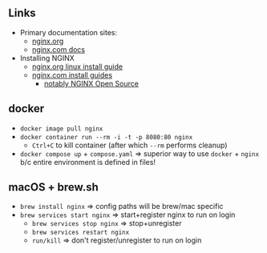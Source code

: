 ## Links

- Primary documentation sites:
    - [nginx.org](https://nginx.org/en/docs)
    - [nginx.com docs](https://docs.nginx.com/nginx)
- Installing NGINX
    - [nginx.org linux install guide](https://nginx.org/en/linux_packages.html)
    - [nginx.com install guides](https://docs.nginx.com/nginx/admin-guide/installing-nginx/)
        - [notably NGINX Open Source](https://docs.nginx.com/nginx/admin-guide/installing-nginx/installing-nginx-open-source)

## docker

- `docker image pull nginx`
- `docker container run --rm -i -t -p 8080:80 nginx`
    - `Ctrl+C` to kill container (after which `--rm` performs cleanup)
- `docker compose up` + `compose.yaml` => superior way to use `docker` + `nginx` b/c entire environment is defined in files!

## macOS + brew.sh

- `brew install nginx` => config paths will be brew/mac specific
- `brew services start nginx` => start+register nginx to run on login
    - `brew services stop nginx` => stop+unregister
    - `brew services restart nginx`
    - `run/kill` => don't register/unregister to run on login

